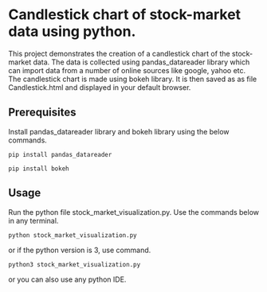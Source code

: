# Candlestick chart of stock-market data using python.

This project demonstrates the creation of a candlestick chart of the stock-market data. The data is collected using pandas_datareader library which can import data from a number of online sources like google, yahoo etc. The candlestick chart is made using bokeh library. It is then saved as as file Candlestick.html and displayed in your default browser.

## Prerequisites

Install pandas_datareader library and bokeh library using the below commands.

````
pip install pandas_datareader

````

````
pip install bokeh

````

## Usage

Run the python file stock_market_visualization.py. Use the commands below in any terminal.
```
python stock_market_visualization.py

```
or if the python version is 3, use command.

```
python3 stock_market_visualization.py

```
or you can also use any python IDE.